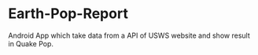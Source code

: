 # Earth-Pop-Report
Android App which take data from a API of USWS website and show result in Quake Pop.

